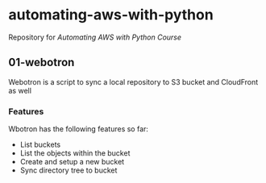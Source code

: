 # automating-aws-with-python
Repository for *Automating AWS with Python Course*

## 01-webotron

Webotron is a script to sync a local repository to S3 bucket and CloudFront as well

### Features

Wbotron has the following features so far:

- List buckets
- List the objects within the bucket
- Create and setup a new bucket
- Sync directory tree to bucket
